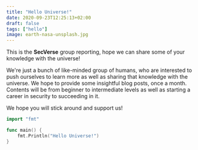 ```yaml
---
title: "Hello Universe!"
date: 2020-09-23T12:25:13+02:00
draft: false
tags: ["hello"]
image: earth-nasa-unsplash.jpg
---
```

This is the **SecVerse** group reporting, hope we can share some of your knowledge with the universe!

We're just a bunch of like-minded group of humans, who are interested to push ourselves to learn more as well as sharing that knowledge with the universe.
We hope to provide some insightful blog posts, once a month. Contents will be from beginner to intermediate levels as well as starting a career in security to succeeding in it.

We hope you will stick around and support us!

```go
import "fmt"

func main() {
    fmt.Println("Hello Universe!")
}
```
